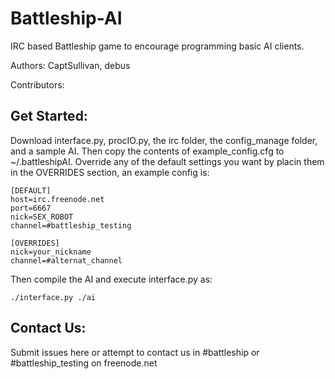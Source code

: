 Battleship-AI
=============

IRC based Battleship game to encourage programming basic AI clients.

Authors: CaptSullivan, debus

Contributors:


Get Started:
------------

Download interface.py, procIO.py, the irc folder, the config_manage folder, and a sample AI. Then copy the contents of example_config.cfg to ~/.battleshipAI. Override any of the default settings you want by placin them in the OVERRIDES section, an example config is:
```
[DEFAULT]
host=irc.freenode.net
port=6667
nick=SEX_ROBOT
channel=#battleship_testing

[OVERRIDES]
nick=your_nickname
channel=#alternat_channel
```

 Then compile the AI and execute interface.py as:

```
./interface.py ./ai
```



Contact Us:
-----------

Submit issues here or attempt to contact us in #battleship or #battleship_testing on freenode.net
